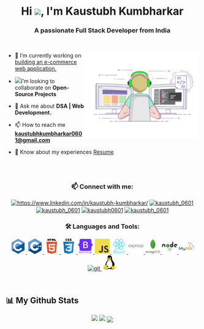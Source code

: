 <h1 align="center">Hi <img src="https://media.giphy.com/media/hvRJCLFzcasrR4ia7z/giphy.gif" width="30px">, I'm Kaustubh Kumbharkar</h1>
<h3 align="center">A passionate Full Stack Developer from India</h3>

<br/>

<div>
<img align="right" alt="Coding" width="300" src="https://raw.githubusercontent.com/devSouvik/devSouvik/master/gif3.gif">
  
- 🔭 I’m currently working on [building an e-commerce web application.](https://shopping-web-seven.vercel.app/)

- <img src="https://github.com/rajput2107/rajput2107/blob/master/Assets/Handshake.gif" width="40px">I’m looking to collaborate on **Open-Source Projects**

- 💬 Ask me about **DSA | Web Development.**

- 📫 How to reach me **kaustubhkumbharkar0601@gmail.com**

- 📄 Know about my experiences [Resume](https://drive.google.com/file/d/16hpMCSY_3N2wME8It4BMv9pVS4iElROo/view?usp=drivesdk)

</div>

<br/> <br/>

<h3 align="center">📫 Connect with me:</h3>
<p align="center">
<a href="[https://linkedin.com/in/https://www.linkedin.com/in/kaustubh-kumbharkar/](https://www.linkedin.com/in/kaustubh-kumbharkar/)" target="blank"><img align="center" src="https://raw.githubusercontent.com/rahuldkjain/github-profile-readme-generator/master/src/images/icons/Social/linked-in-alt.svg" alt="https://www.linkedin.com/in/kaustubh-kumbharkar/" height="30" width="40" /></a>
<a href="https://instagram.com/kaustubh_0601" target="blank"><img align="center" src="https://raw.githubusercontent.com/rahuldkjain/github-profile-readme-generator/master/src/images/icons/Social/instagram.svg" alt="kaustubh_0601" height="30" width="40" /></a>
<a href="https://www.codechef.com/users/kaustubh_0601" target="blank"><img align="center" src="https://cdn.jsdelivr.net/npm/simple-icons@3.1.0/icons/codechef.svg" alt="kaustubh_0601" height="30" width="40" /></a>
<a href="https://www.hackerrank.com/kaustubh0601" target="blank"><img align="center" src="https://raw.githubusercontent.com/rahuldkjain/github-profile-readme-generator/master/src/images/icons/Social/hackerrank.svg" alt="kaustubh0601" height="30" width="40" /></a>
<a href="https://www.leetcode.com/kaustubh_0601" target="blank"><img align="center" src="https://raw.githubusercontent.com/rahuldkjain/github-profile-readme-generator/master/src/images/icons/Social/leet-code.svg" alt="kaustubh_0601" height="30" width="40" /></a>
</p>

<h3 align="center"> 🛠️ Languages and Tools: </h3>
<p align="center"> 
 <a href="https://www.cprogramming.com/" target="_blank" rel="noreferrer"> <img src="https://raw.githubusercontent.com/devicons/devicon/master/icons/c/c-original.svg" alt="c" width="40" height="40"/> </a> <a href="https://www.w3schools.com/cpp/" target="_blank" rel="noreferrer"> <img src="https://raw.githubusercontent.com/devicons/devicon/master/icons/cplusplus/cplusplus-original.svg" alt="cplusplus" width="40" height="40"/> </a> <a href="https://www.w3.org/html/" target="_blank" rel="noreferrer"> <img src="https://raw.githubusercontent.com/devicons/devicon/master/icons/html5/html5-original-wordmark.svg" alt="html5" width="40" height="40"/> </a> <a href="https://www.w3schools.com/css/" target="_blank" rel="noreferrer"> <img src="https://raw.githubusercontent.com/devicons/devicon/master/icons/css3/css3-original-wordmark.svg" alt="css3" width="40" height="40"/> </a> <a href="https://getbootstrap.com" target="_blank" rel="noreferrer"> <img src="https://raw.githubusercontent.com/devicons/devicon/master/icons/bootstrap/bootstrap-plain-wordmark.svg" alt="bootstrap" width="40" height="40"/> </a> <a href="https://developer.mozilla.org/en-US/docs/Web/JavaScript" target="_blank" rel="noreferrer"> <img src="https://raw.githubusercontent.com/devicons/devicon/master/icons/javascript/javascript-original.svg" alt="javascript" width="40" height="40"/> </a> <a href="https://reactjs.org/" target="_blank" rel="noreferrer"> <img src="https://raw.githubusercontent.com/devicons/devicon/master/icons/react/react-original-wordmark.svg" alt="react" width="40" height="40"/> </a> <a href="https://expressjs.com" target="_blank" rel="noreferrer"> <img src="https://raw.githubusercontent.com/devicons/devicon/master/icons/express/express-original-wordmark.svg" alt="express" width="40" height="40"/> </a> <a href="https://www.mongodb.com/" target="_blank" rel="noreferrer"> <img src="https://raw.githubusercontent.com/devicons/devicon/master/icons/mongodb/mongodb-original-wordmark.svg" alt="mongodb" width="40" height="40"/> </a> <a href="https://nodejs.org" target="_blank" rel="noreferrer"> <img src="https://raw.githubusercontent.com/devicons/devicon/master/icons/nodejs/nodejs-original-wordmark.svg" alt="nodejs" width="40" height="40"/> </a> <a href="https://www.mysql.com/" target="_blank" rel="noreferrer"> <img src="https://raw.githubusercontent.com/devicons/devicon/master/icons/mysql/mysql-original-wordmark.svg" alt="mysql" width="40" height="40"/> </a> <a href="https://git-scm.com/" target="_blank" rel="noreferrer"> <img src="https://www.vectorlogo.zone/logos/git-scm/git-scm-icon.svg" alt="git" width="40" height="40"/> </a> <a href="https://www.linux.org/" target="_blank" rel="noreferrer"> <img src="https://raw.githubusercontent.com/devicons/devicon/master/icons/linux/linux-original.svg" alt="linux" width="40" height="40"/> </a> 
</p>

<br/>

## 📊 My Github Stats
<p align="center">
  <img width="48%" src="https://github-readme-streak-stats.herokuapp.com/?user=kaustubh0601&" />
  <img width="48%" src="https://github-readme-stats.vercel.app/api?username=kaustubh0601&show_icons=true&locale=en" />
  <img src="https://github-readme-stats.vercel.app/api/top-langs?username=kaustubh0601&show_icons=true&locale=en&layout=compact" align="center" />
</p>
